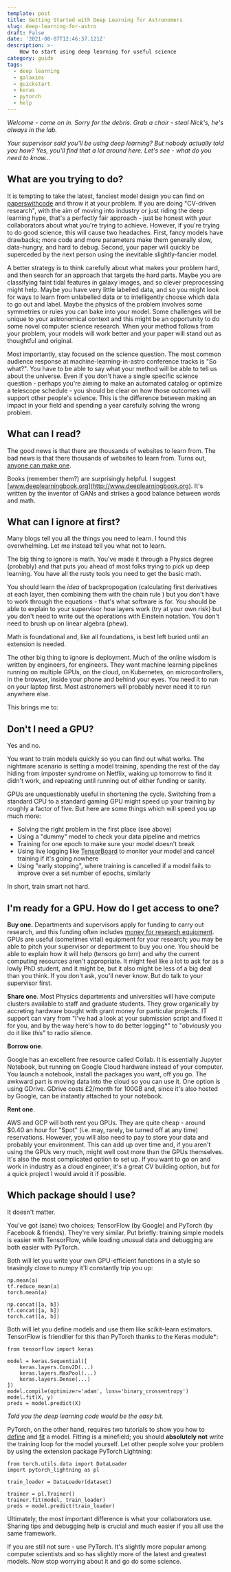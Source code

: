```yaml
---
template: post
title: Getting Started with Deep Learning for Astronomers
slug: deep-learning-for-astro
draft: False
date: '2021-08-07T12:46:37.121Z'
description: >-
    How to start using deep learning for useful science
category: guide
tags:
  - deep learning
  - galaxies
  - quickstart
  - keras
  - pytorch
  - help
---
```


*Welcome - come on in. Sorry for the debris. Grab a chair - steal Nick's, he's always in the lab.*

*Your supervisor said you'll be using deep learning? But nobody actually told you how? Yes, you'll find that a lot around here. Let's see - what do you need to know...*

<!-- and asked if I could "get you started"? Y -->

## What are you trying to do?

It is tempting to take the latest, fanciest model design you can find on [paperswithcode](http://www.paperswithcode.com) and throw it at your problem.
If you are doing "CV-driven research", with the aim of moving into industry or just riding the deep learning hype, that's a perfectly fair approach - just be honest with your collaborators about what you're trying to achieve.
However, if you're trying to do good science, this will cause two headaches. First, fancy models have drawbacks; more code and more parameters make them generally slow, data-hungry, and hard to debug. Second, your paper will quickly be superceded by the next person using the inevitable slightly-fancier model.

A better strategy is to think carefully about what makes your problem hard, and then search for an approach that targets the hard parts. Maybe you are classifying faint tidal features in galaxy images, and so clever preprocessing might help. Maybe you have very little labelled data, and so you might look for ways to learn from unlabelled data or to intelligently choose which data to go out and label. Maybe the physics of the problem involves some symmetries or rules you can bake into your model. Some challenges will be unique to your astronomical context and this might be an opportunity to do some novel computer science research. When your method follows from your problem, your models will work better and your paper will stand out as thoughtful and original.

Most importantly, stay focused on the science question. The most common audience response at machine-learning-in-astro conference tracks is "So what?". You have to be able to say what your method will be able to tell us about the universe. Even if you don't have a single specific science question - perhaps you're aiming to make an automated catalog or optimize a telescope schedule - you should be clear on how those outcomes will support other people's science. This is the difference between making an impact in your field and spending a year carefully solving the wrong problem.

## What can I read?

The good news is that there are thousands of websites to learn from. The bad news is that there thousands of websites to learn from. Turns out, [anyone can make one](https://walmsley.dev). 

Books (remember them?) are surprisingly helpful. I suggest
[www.deeplearningbook.org](http://www.deeplearningbook.org). It's written by the inventor of GANs and strikes a good balance between words and math.

## What can I ignore at first?

Many blogs tell you all the things you need to learn. I found this overwhelming. Let me instead tell you what not to learn.

The big thing to ignore is math. You've made it through a Physics degree (probably) and that puts you ahead of most folks trying to pick up deep learning. You have all the rusty tools you need to get the basic math.

You should learn the *idea* of backpropogation (calculating first derivatives at each layer, then combining them with the chain rule ) but you don't have to work through the equations - that's what software is for. You should be able to explain to your supervisor how layers work (try at your own risk) but you don't need to write out the operations with Einstein notation.  You don't need to brush up on linear algebra (phew). 

Math is foundational and, like all foundations, is best left buried until an extension is needed.

The other big thing to ignore is deployment. Much of the online wisdom is written by engineers, for engineers.  They  want machine learning pipelines running on multiple GPUs, on the cloud, on Kubernetes, on microcontrollers, in the browser, inside your phone and behind your eyes. You need it to run on your laptop first. Most astronomers will probably never need it to run anywhere else.

This brings me to:

## Don't I need a GPU? 

Yes and no. 

You want to train models quickly so you can find out what works. The nightmare scenario is setting a model training, spending the rest of the day hiding from imposter syndrome on Netflix, waking up tomorrow to find it didn't work, and repeating until running out of either funding or sanity.

GPUs are unquestionably useful in shortening the cycle. Switching from a standard CPU to a standard gaming GPU might speed up your training by roughly a factor of five. But here are some things which will speed you up much more:

- Solving the right problem in the first place (see above)
- Using a "dummy" model to check your data pipeline and metrics
- Training for one epoch to make sure your model doesn't break
- Using live logging like [TensorBoard](https://www.tensorflow.org/tensorboard) to monitor your model and cancel training if it's going nowhere
- Using "early stopping", where training is cancelled if a model fails to improve over a set number of epochs, similarly

In short, train smart not hard.

## I'm ready for a GPU. How do I get access to one?

**Buy one.** Departments and supervisors apply for funding to carry out research, and this funding often includes [money for research equipment](). GPUs are useful (sometimes vital) equipment for your research; you may be able to pitch your supervisor or department to buy you one. You should be able to explain how it will help (tensors go brrr) and why the current computing resources aren't appropriate. It might feel like a lot to ask for as a lowly PhD student, and it might be, but it also might be less of a big deal than you think. If you don't ask, you'll never know. But do talk to your supervisor first.

**Share one**. Most Physics departments and universities will have compute clusters available to staff and graduate students. They grow organically by accreting hardware bought with grant money for particular projects. IT support can vary from "I've had a look at your submission script and fixed it for you, and by the way here's how to do better logging*" to "*obviously* you do it like *this*" to radio silence.

**Borrow one**.

Google has an excellent free resource called Collab. It is essentially Jupyter Notebook, but running on Google Cloud hardware instead of your computer. You launch a notebook, install the packages you want, off you go. The awkward part is moving data into the cloud so you can use it. One option is using GDrive. GDrive costs £2/month for 100GB and, since it's also hosted by Google, can be instantly attached to your notebook.

**Rent one**.

AWS and GCP will both rent you GPUs. They are quite cheap - around $0.40 an hour for "Spot" (i.e. may, rarely, be turned off at any time) reservations. However, you will also need to pay to store your data and probably your environment. This can add up over time and, if you aren't using the GPUs very much, might well cost more than the GPUs themselves. It's also the most complicated option to set up. If you want to go on and work in industry as a cloud engineer, it's a great CV building option, but for a quick project I would avoid it if possible.
## Which package should I use?

It doesn't matter.

You've got (sane) two choices; TensorFlow (by Google) and PyTorch (by Facebook & friends). They're very similar. Put briefly: training simple models is easier with TensorFlow, while loading unusual data and debugging are both easier with PyTorch. 

Both will let you write your own GPU-efficient functions in a style so teasingly close to numpy it'll constantly trip you up:

    np.mean(a)
    tf.reduce_mean(a)
    torch.mean(a)

    np.concat([a, b])
    tf.concat([a, b])
    torch.cat([a, b])

Both will let you define models and use them like scikit-learn estimators. TensorFlow is friendlier for this than PyTorch thanks to the Keras module*:

    from tensorflow import keras

    model = keras.Sequential([
        keras.layers.Conv2D(...)
        keras.layers.MaxPool(...)
        keras.layers.Dense(...)
    ])
    model.compile(optimizer='adam', loss='binary_crossentropy')
    model.fit(X, y)
    preds = model.predict(X)

*Told you the deep learning code would be the easy bit.*

PyTorch, on the other hand, requires two tutorials to show you how to [define](https://pytorch.org/tutorials/beginner/basics/buildmodel_tutorial.html) and [fit](https://pytorch.org/tutorials/beginner/basics/optimization_tutorial.html) a model. Fitting is a minefield; you should  **absolutely not** write the training loop for the model yourself. Let other people solve your problem by using the extension package PyTorch Lightning:

    from torch.utils.data import DataLoader
    import pytorch_lightning as pl

    train_loader = DataLoader(dataset)

    trainer = pl.Trainer()
    trainer.fit(model, train_loader)
    preds = model.predict(train_loader)

Ultimately, the most important difference is what your collaborators use.
Sharing tips and debugging help is crucial and much easier if you all use the same framework. 

If you are still not sure - use PyTorch. It's slightly more popular among computer scientists and so has slightly more of the latest and greatest models.
Now stop worrying about it and go do some science.



<!-- tf.data.Dataset and tf.keras

TensorFlow used to be tf.add(a, b) and it . 

Stay  away from TFRecords 

There are three different ways to write models

PyTorch, on the other hand

PyTorch has always been eager by default, which made it easier to debug more popular with CS researchers, so pick that if you want the 

Most of the code you write will be numpy and pandas.



If you haven't, Tensorflow

Tensorflow used to be a 

an originally-independent API for building models that TensorFlow liked so much they [ate it]():

*Shoutout  to... -->